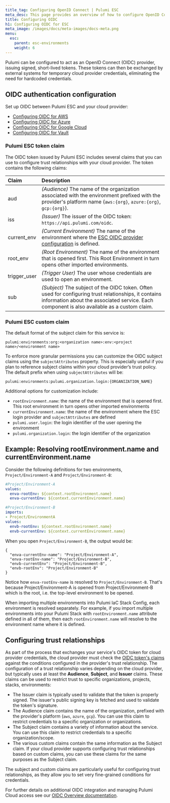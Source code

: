 ```yaml
---
title_tag: Configuring OpenID Connect | Pulumi ESC
meta_desc: This page provides an overview of how to configure OpenID Connect integration between Pulumi ESC and supported cloud providers.
title: Configuring OIDC
h1: Configuring OIDC for ESC
meta_image: /images/docs/meta-images/docs-meta.png
menu:
  esc:
    parent: esc-environments
    weight: 6
---
```


Pulumi can be configured to act as an OpenID Connect (OIDC) provider, issuing signed, short-lived tokens. These tokens can then be exchanged by external systems for temporary cloud provider credentials, eliminating the need for hardcoded credentials.

## OIDC authentication configuration

Set up OIDC between Pulumi ESC and your cloud provider:

- [Configuring OIDC for AWS](/docs/pulumi-cloud/oidc/provider/aws/)
- [Configuring OIDC for Azure](/docs/pulumi-cloud/oidc/provider/azure/)
- [Configuring OIDC for Google Cloud](/docs/pulumi-cloud/oidc/provider/gcp/)
- [Configuring OIDC for Vault](/docs/pulumi-cloud/oidc/provider/vault/)

### Pulumi ESC token claim

The OIDC token issued by Pulumi ESC includes several claims that you can use to configure trust relationships with your cloud provider. The token contains the following claims:

| Claim         | Description |
|:--------------|:------------|
| aud           | _(Audience)_ The name of the organization associated with the environment prefixed with the provider's platform name (`aws:{org}`, `azure:{org}`, `gcp:{org}`). |
| iss           | _(Issuer)_ The issuer of the OIDC token: `https://api.pulumi.com/oidc`. |
| current_env   | _(Current Environment)_ The name of the environment where the [ESC OIDC provider configuration](/docs/esc/integrations/) is defined. |
| root_env      | _(Root Environment)_ The name of the environment that is opened first. This Root Environment in turn opens other imported environments. |
| trigger_user  | _(Trigger User)_ The user whose credentials are used to open an environment. |
| sub           | _(Subject)_ The subject of the OIDC token. Often used for configuring trust relationships, it contains information about the associated service. Each component is also available as a custom claim. |

### Pulumi ESC custom claim

The default format of the subject claim for this service is:

`pulumi:environments:org:<organization name>:env:<project name>/<environment name>`

To enforce more granular permissions you can customize the OIDC subject claims using the `subjectAttributes` property. This is especially useful if you plan to reference subject claims within your cloud provider’s trust policy. The default prefix when using `subjectAttributes` will be:

`pulumi:environments:pulumi.organization.login:{ORGANIZATION_NAME}`

Additional options for customization include:

- `rootEnvironment.name`: the name of the environment that is opened first. This root environment in turn opens other imported environments
- `currentEnvironment.name`: the name of the environment where the ESC login provider and `subjectAttributes` are defined
- `pulumi.user.login`: the login identifier of the user opening the environment
- `pulumi.organization.login`: the login identifier of the organization

## Example: Resolving rootEnvironment.name and currentEnvironment.name

Consider the following definitions for two environments, `Project/Environment-A` and `Project/Environment-B`:

```yaml
#Project/Environment-A
values:
  enva-rootEnv: ${context.rootEnvironment.name}
  enva-currentEnv: ${context.currentEnvironment.name}

#Project/Environment-B
imports:
- Project/EnvironmentA
values:
  envb-rootEnv: ${context.rootEnvironment.name}
  envb-currentEnv: ${context.currentEnvironment.name}
```

When you open `Project/Environment-B`, the output would be:

```
{
  "enva-currentEnv-name": "Project/Environment-A",
  "enva-rootEnv-name": "Project/Environment-B",
  "envb-currentEnv": "Project/Environment-B",
  "envb-rootEnv": "Project/Environment-B"
}
```

Notice how `enva-rootEnv-name` is resolved to `Project/Environment-B`. That's because Project/Environment-A is opened from Project/Environment-B which is the root, i.e. the top-level environment to be opened.

When importing multiple environments into Pulumi IaC Stack Config, each environment is resolved separately. For example, if you import multiple environments into your Pulumi Stack with `rootEnvironment.name` attribute defined in all of them, then each `rootEnvironment.name` will resolve to the environment name where it is defined.

## Configuring trust relationships

As part of the process that exchanges your service's OIDC token for cloud provider credentials, the cloud provider must check the [OIDC token's claims](https://openid.net/specs/openid-connect-core-1_0.html#Claims) against the conditions configured in the provider's trust relationship. The configuration of a trust relationship varies depending on the cloud provider, but typically uses at least the **Audience**, **Subject**, and **Issuer** claims. These claims can be used to restrict trust to specific organizations, projects, stacks, environments:

- The Issuer claim is typically used to validate that the token is properly signed. The issuer's public signing key is fetched and used to validate the token's signature.
- The Audience claim contains the name of the organization, prefixed with the provider's platform (`aws`, `azure`, `gcp`). You can use this claim to restrict credentials to a specific organization or organizations.
- The Subject claim contains a variety of information about the service. You can use this claim to restrict credentials to a specific organization/scope.
- The various custom claims contain the same information as the Subject claim. If your cloud provider supports configuring trust relationships based on custom claims, you can use these claims for the same purposes as the Subject claim.

The subject and custom claims are particularly useful for configuring trust relationships, as they allow you to set very fine-grained conditions for credentials.

For further details on additional OIDC integration and managing Pulumi Cloud access see our [OIDC Overview documentation](/docs/pulumi-cloud/access-management/oidc/).
